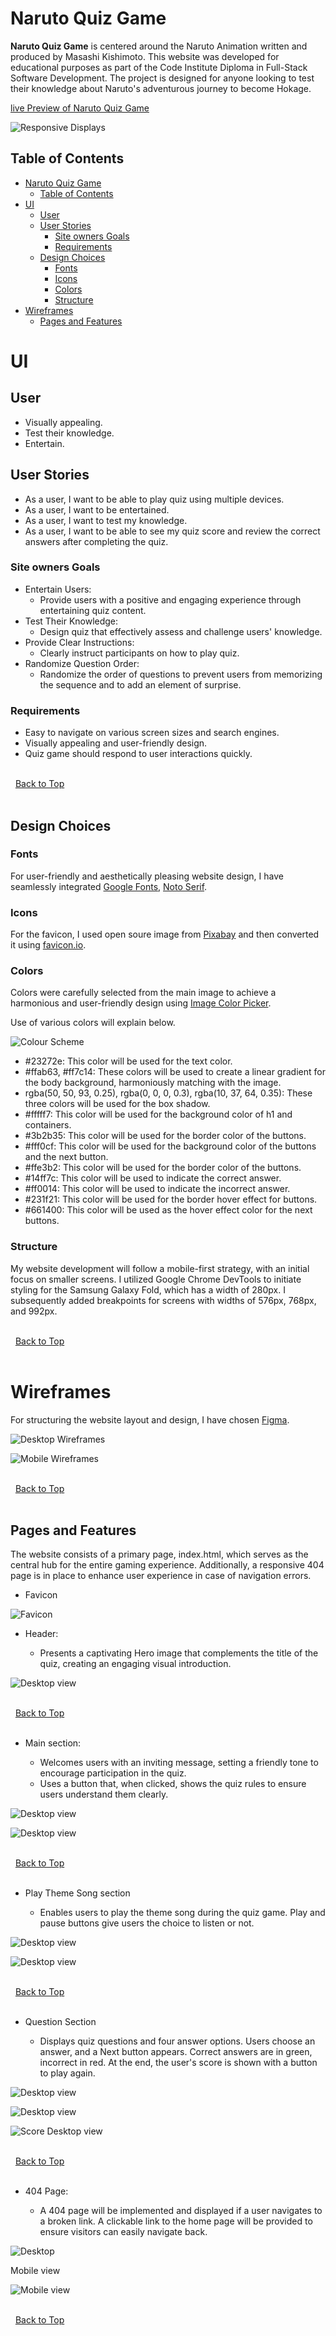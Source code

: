# Naruto Quiz Game

**Naruto Quiz Game** is centered around the Naruto Animation written and produced by Masashi Kishimoto. This website was developed for educational purposes as part of the Code Institute Diploma in Full-Stack Software Development. The project is designed for anyone looking to test their knowledge about Naruto's adventurous journey to become Hokage.

[live Preview of Naruto Quiz Game](https://sanitab17.github.io/Naruto-Quiz-Game/)

![Responsive Displays](docs/multi-view.JPG)

## Table of Contents

- [Naruto Quiz Game](#naruto-quiz-game)
  - [Table of Contents](#table-of-contents)
- [UI](#ui)
  - [User](#user)
  - [User Stories](#user-stories)
    - [Site owners Goals](#site-owners-goals)
    - [Requirements](#requirements)
  - [Design Choices](#design-choices)
    - [Fonts](#fonts)
    - [Icons](#icons)
    - [Colors](#colors)
    - [Structure](#structure)
- [Wireframes](#wireframes)
  - [Pages and Features](#pages-and-features)

# UI

## User

- Visually appealing.
- Test their knowledge.
- Entertain.

## User Stories

- As a user, I want to be able to play quiz using multiple devices.
- As a user, I want to be entertained.
- As a user, I want to test my knowledge.
- As a user, I want to be able to see my quiz score and review the correct answers after completing the quiz.

### Site owners Goals

- Entertain Users:
  - Provide users with a positive and engaging experience through entertaining quiz content.
- Test Their Knowledge:
  - Design quiz that effectively assess and challenge users' knowledge.
- Provide Clear Instructions:
  - Clearly instruct participants on how to play quiz.
- Randomize Question Order:
  - Randomize the order of questions to prevent users from memorizing the sequence and to add an element of surprise.

### Requirements

- Easy to navigate on various screen sizes and search engines.
- Visually appealing and user-friendly design.
- Quiz game should respond to user interactions quickly.

\
&nbsp;
[Back to Top](#table-of-contents)
\
&nbsp;

## Design Choices

### Fonts

For user-friendly and aesthetically pleasing website design, I have seamlessly integrated [Google Fonts](https://fonts.google.com/), [Noto Serif](https://fonts.google.com/noto/specimen/Noto+Serif).

### Icons

 For the favicon, I used open soure image from [Pixabay](https://pixabay.com/) and then converted it using [favicon.io](https://favicon.io/favicon-converter/).

### Colors

Colors were carefully selected from the main image to achieve a harmonious and user-friendly design using [Image Color Picker](https://imagecolorpicker.com/).

Use of various colors will explain below.

![Colour Scheme](docs/quiz-colors.JPG)

- #23272e: This color will be used for the text color.
- #ffab63, #ff7c14: These colors will be used to create a linear gradient for the body background, harmoniously matching with the image.
- rgba(50, 50, 93, 0.25), rgba(0, 0, 0, 0.3), rgba(10, 37, 64, 0.35): These three colors will be used for the box shadow.
- #fffff7: This color will be used for the background color of h1 and containers.
- #3b2b35: This color will be used for the border color of the buttons.
- #fff0cf: This color will be used for the background color of the buttons and the next button.
- #ffe3b2: This color will be used for the border color of the buttons.
- #14ff7c: This color will be used to indicate the correct answer.
- #ff0014: This color will be used to indicate the incorrect answer.
- #231f21: This color will be used for the border hover effect for buttons.
- #661400: This color will be used as the hover effect color for the next buttons.

### Structure

My website development will follow a mobile-first strategy, with an initial focus on smaller screens. I utilized Google Chrome DevTools to initiate styling for the Samsung Galaxy Fold, which has a width of 280px. I subsequently added breakpoints for screens with widths of 576px, 768px, and 992px.

\
&nbsp;
[Back to Top](#table-of-contents)
\
&nbsp;

# Wireframes

For structuring the website layout and design, I have chosen [Figma](https://www.figma.com/).

![Desktop Wireframes](docs/wireframes-desktop.JPG)

![Mobile Wireframes](docs/wireframes-mobile.JPG)

\
&nbsp;
[Back to Top](#table-of-contents)
\
&nbsp;

## Pages and Features

The website consists of a primary page, index.html, which serves as the central hub for the entire gaming experience. Additionally, a responsive 404 page is in place to enhance user experience in case of navigation errors.

- Favicon
  
![Favicon](docs/image.png)

- Header:

  - Presents a captivating Hero image that complements the title of the quiz, creating an engaging visual introduction.

![Desktop view](docs/header.JPG)

\
&nbsp;
[Back to Top](#table-of-contents)
\
&nbsp;

- Main section:

  - Welcomes users with an inviting message, setting a friendly tone to encourage participation in the quiz.
  - Uses a button that, when clicked, shows the quiz rules to ensure users understand them clearly.

![Desktop view](docs/main.JPG)

![Desktop view](docs/main-rules-display.JPG)

\
&nbsp;
[Back to Top](#table-of-contents)
\
&nbsp;

- Play Theme Song section

  - Enables users to play the theme song during the quiz game. Play and pause buttons give users the choice to listen or not.

![Desktop view](docs/play-theme-song.JPG)

![Desktop view](docs/play-theme-song-pause.JPG)

\
&nbsp;
[Back to Top](#table-of-contents)
\
&nbsp;

- Question Section

  - Displays quiz questions and four answer options. Users choose an answer, and a Next button appears. Correct answers are in green, incorrect in red. At the end, the user's score is shown with a button to play again.

![Desktop view](docs/question-section.JPG)

![Desktop view](docs/desktop-quzi-correct-incorrect.JPG)

![Score Desktop view](docs/desktop-score-display.JPG)

\
&nbsp;
[Back to Top](#table-of-contents)
\
&nbsp;

- 404 Page:

    - A 404 page will be implemented and displayed if a user navigates to a broken link. A clickable link to the home page will be provided to ensure visitors can easily navigate back.

![Desktop](docs/custom-page.JPG)

Mobile view

![Mobile view](docs/mobile-view.JPG)

\
&nbsp;
[Back to Top](#table-of-contents)
\
&nbsp;

